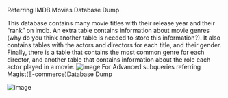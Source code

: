 Referring IMDB Movies Database Dump

This database contains many movie titles with their release year and their “rank” on imdb. 
An extra table contains information about movie genres (why do you think another table is needed to store this information?). 
It also contains tables with the actors and directors for each title, and their gender. 
Finally, there is a table that contains the most common genre for each director, and another table that contains information about the role each actor played in a movie.
![image](https://user-images.githubusercontent.com/113503622/212683482-0aebefb8-3962-4ddb-8e76-baad23609566.png)
For Advanced subqueries referring Magist(E-commerce)Database Dump

![image](https://user-images.githubusercontent.com/113503622/213467766-c0e4920b-4881-4ce7-b959-763be7904f60.png)

